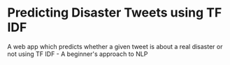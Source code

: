 # Predicting Disaster Tweets using TF IDF
 A web app which predicts whether a given tweet is about a real disaster or not using TF IDF - A beginner's approach to NLP
